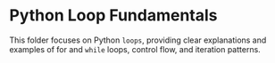 # Python Loop Fundamentals

This folder focuses on Python `loops`, providing clear explanations and examples of for and `while` loops, control flow, and iteration patterns.
